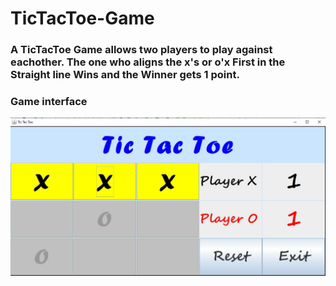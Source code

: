 # TicTacToe-Game

### A TicTacToe Game allows two players to play against eachother. The one who aligns the x's or o'x First in the Straight line Wins and the Winner gets 1 point.

### Game interface
![](images/TicTacToe.JPG)

